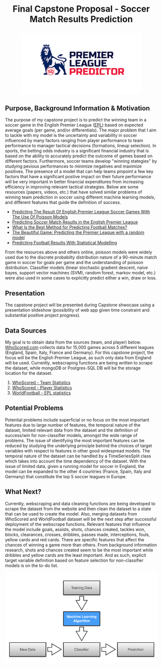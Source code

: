 # <center> Final Capstone Proposal - Soccer Match Results Prediction  </center>


## <center> <img src="images/epl_predictor.png" width="400" height="200" /> </center>


## Purpose, Background Information & Motivation
The purpose of my capstone project is to predict the winning team in a soccer game in the English Premier League ([EPL](https://www.premierleague.com/)) based on expected average goals (per game, and/or differentials). The major problem that I aim to tackle with my model is the uncertainty and variability in soccer influenced by many factors ranging from player performance to team performance to manager tactical decisions (formations, lineup selection). In sports, the betting odds industry is a significant financial industry that is based on the ability to accurately predict the outcome of games based on different factors.  Furthermore, soccer teams develop "winning stategies" by studying pevious performances to minimize negatives and maximize positives. The presence of a model that can help teams pinpoint a few key factors that have a significant postive impact on their future performance will be very important in better financial expenditures from increasing efficiency in improving relevant tactical strategies. Below are some resources (papers, videos, etc.) that have solved similar problems of winning team prediction in soccer using different machine learning models, and different features that guide the definition of success.
  - [Predicting The Result Of English Premier League Soccer Games With The Use Of Poisson Models ](https://www2.stetson.edu/~efriedma/research/boldrin.pdf)
  - [Predicting Soccer Match Results in the English Premier League](http://cs229.stanford.edu/proj2014/Ben%20Ulmer,%20Matt%20Fernandez,%20Predicting%20Soccer%20Results%20in%20the%20English%20Premier%20League.pdf)
  - [What Is the Best Method for Predicting Football Matches?
](https://cartilagefreecaptain.sbnation.com/2014/3/5/5473358/what-is-the-best-method-for-predicting-football-matches)
  - [The Beautiful Game: Predicting the Premier League with a random model](https://towardsdatascience.com/o-jogo-bonito-predicting-the-premier-league-with-a-random-model-1b02fa3a7e5a)
  - [Predicting Football Results With Statistical Modelling](https://dashee87.github.io/football/python/predicting-football-results-with-statistical-modelling/)

From the resources above and others online, poisson models were widely used due to the discrete probabilty distribution nature of a 90-minute match game in soccer for goals per game and the understanding of poisson distribution. Classifier models (linear stochastic gradient descent, naive bayes, support vector machines (SVM), random forest, markov model, etc.) were also used in some cases to explicitly predict either a win, draw or loss.


## Presentation
 The capstone project will be presented during Capstone shwocase using a presentation slideshow (possibility of web app given time constraint and substantial positive project progress).


## Data Sources
My goal is to obtain data from the sources (team, and player) below. [WhoScored.com](https://www.whoscored.com/) collects data for 15,000 games across 5 different leagues (England, Spain, Italy, France and Germany). For this capstone project, the focus will be the English Premier League, as such only data from England will be used. Currently, webscraping functions are being written to scrape the dataset, while mongoDB or Postgres-SQL DB will be the storage location for the dataset.
1) [WhoScored - Team Statistics](https://www.whoscored.com/Statistics)
2) [WhoScored - Player Statistics](https://www.whoscored.com/Regions/252/Tournaments/2/Seasons/6829/Stages/15151/PlayerStatistics/England-Premier-League-2017-2018)
3) [WorldFootball - EPL statistics](https://www.worldfootball.net/stats/eng-premier-league/)


## Potential Problems
 Potential problems include superficial or no focus on the most important features due to large number of features, the temporal nature of the dataset, limited relevant data from the dataset and the definition of success/win for non-classifier models, amongst the wide range of problems. The issue of identifying the most important features can be reduced by studying the underlying principle behind the choices of target variables with respect to features in other good widespread models. The temporal nature of the dataset can be handled by a TimeSeriesSplit class which takes into account the time dependency of the dataset. With the issue of limited data, given a running model for soccer in England, the model can be expanded to the other 4 countries (France, Spain, Italy and Germany) that constitute the top 5 soccer leagues in Europe.

## What Next?
 Currently, webscraping and data cleaning functions are being developed to scrape the dataset from the website and then clean the dataset to a state that can be used to create the model. Also, merging datasets from WhoScored and WorldFootball dataset will be the next step after successful deployment of the webscrape functions. Relevant features that influence the model include goals, assists, shots, chances created, tackles won, blocks, clearances, crosses, dribbles, passes made, interceptions, fouls, yellow cards and red cards. There are specific features that affect the chances of winning a game more than others. From background information research, shots and chances created seem to be the most important while dribbles and yellow cards are the least important. And as such, explicit target variable definition based on feature selection for non-classifier models is on the to-do list.



![workflow](images/basic_workflow.png)

